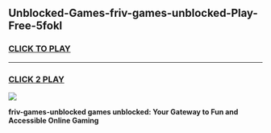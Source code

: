 
## Unblocked-Games-friv-games-unblocked-Play-Free-5fokl
<h3>
<a href="https://premium76.site?title=friv-games-unblocked&ref=18A1">CLICK TO PLAY</a></h3>
<hr>

<h3>
<a href="https://premium76.site?title=friv-games-unblocked&ref=18A1">CLICK 2 PLAY</a>
  
</h3>

<a href="https://premium76.site?title=friv-games-unblocked&ref=18A1"><img src="https://clearcache.store/games.png"></a>


**friv-games-unblocked games unblocked: Your Gateway to Fun and Accessible Online Gaming**
